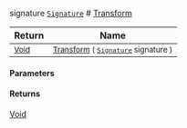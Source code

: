  signature  [`Signature`](./../../../../Signature.md)    # [Transform](./RelativeScale-100663815.md)



| Return | Name | 
| --- | --- | 
| <sub>[Void](https://docs.microsoft.com/en-us/dotnet/api/System.Void)</sub>| <sub>[Transform](./RelativeScale-100663815.md) ( [`Signature`](./../../../../Signature.md) signature )</sub>| <br>


#### Parameters

#### Returns
[Void](https://docs.microsoft.com/en-us/dotnet/api/System.Void)